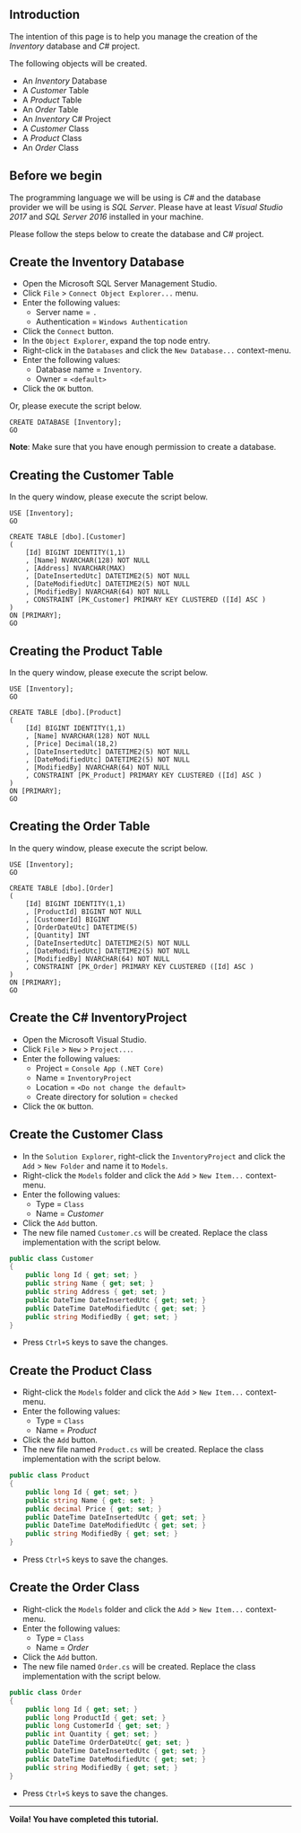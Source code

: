 ## Introduction

The intention of this page is to help you manage the creation of the *Inventory* database and *C#* project.

The following objects will be created.

- An *Inventory* Database
- A *Customer* Table
- A *Product* Table
- An *Order* Table
- An *Inventory* C# Project
- A *Customer* Class
- A *Product* Class
- An *Order* Class

## Before we begin

The programming language we will be using is *C#* and the database provider we will be using is *SQL Server*. Please have at least *Visual Studio 2017* and *SQL Server 2016* installed in your machine.

Please follow the steps below to create the database and C# project.

## Create the Inventory Database

- Open the Microsoft SQL Server Management Studio.
- Click `File` > `Connect Object Explorer...` menu.
- Enter the following values:
  - Server name = `.` 
  - Authentication = `Windows Authentication`
- Click the `Connect` button.
- In the `Object Explorer`, expand the top node entry.
- Right-click in the `Databases` and click the `New Database...` context-menu.
- Enter the following values:
  - Database name = `Inventory`.
  - Owner = `<default>`
- Click the `OK` button.

Or, please execute the script below.

```
CREATE DATABASE [Inventory];
GO
```

**Note**: Make sure that you have enough permission to create a database.

## Creating the Customer Table

In the query window, please execute the script below.

```
USE [Inventory];
GO

CREATE TABLE [dbo].[Customer]
(
	[Id] BIGINT IDENTITY(1,1) 
	, [Name] NVARCHAR(128) NOT NULL
	, [Address] NVARCHAR(MAX)
	, [DateInsertedUtc] DATETIME2(5) NOT NULL
	, [DateModifiedUtc] DATETIME2(5) NOT NULL
	, [ModifiedBy] NVARCHAR(64) NOT NULL
	, CONSTRAINT [PK_Customer] PRIMARY KEY CLUSTERED ([Id] ASC )
)
ON [PRIMARY];
GO
```

## Creating the Product Table

In the query window, please execute the script below.

```
USE [Inventory];
GO

CREATE TABLE [dbo].[Product]
(
	[Id] BIGINT IDENTITY(1,1) 
	, [Name] NVARCHAR(128) NOT NULL
	, [Price] Decimal(18,2)
	, [DateInsertedUtc] DATETIME2(5) NOT NULL
	, [DateModifiedUtc] DATETIME2(5) NOT NULL
	, [ModifiedBy] NVARCHAR(64) NOT NULL
	, CONSTRAINT [PK_Product] PRIMARY KEY CLUSTERED ([Id] ASC )
)
ON [PRIMARY];
GO
```

## Creating the Order Table

In the query window, please execute the script below.

```
USE [Inventory];
GO

CREATE TABLE [dbo].[Order]
(
	[Id] BIGINT IDENTITY(1,1) 
	, [ProductId] BIGINT NOT NULL
	, [CustomerId] BIGINT
	, [OrderDateUtc] DATETIME(5)
	, [Quantity] INT
	, [DateInsertedUtc] DATETIME2(5) NOT NULL
	, [DateModifiedUtc] DATETIME2(5) NOT NULL
	, [ModifiedBy] NVARCHAR(64) NOT NULL
	, CONSTRAINT [PK_Order] PRIMARY KEY CLUSTERED ([Id] ASC )
)
ON [PRIMARY];
GO
```

## Create the C# InventoryProject

- Open the Microsoft Visual Studio.
- Click `File` > `New` > `Project...`.
- Enter the following values:
  - Project = `Console App (.NET Core)`
  - Name = `InventoryProject`
  - Location = `<Do not change the default>`
  - Create directory for solution = `checked`
- Click the `OK` button.

## Create the Customer Class

- In the `Solution Explorer`, right-click the `InventoryProject` and click the `Add` > `New Folder` and name it to `Models`.
- Right-click the `Models` folder and click the `Add` > `New Item...` context-menu.
- Enter the following values:
  - Type = `Class`
  - Name = *Customer*
- Click the `Add` button.
- The new file named `Customer.cs` will be created. Replace the class implementation with the script below.
```csharp
public class Customer
{
	public long Id { get; set; }
	public string Name { get; set; }
	public string Address { get; set; }
	public DateTime DateInsertedUtc { get; set; }
	public DateTime DateModifiedUtc { get; set; }
	public string ModifiedBy { get; set; }
}
```
- Press `Ctrl+S` keys to save the changes.

## Create the Product Class

- Right-click the `Models` folder and click the `Add` > `New Item...` context-menu.
- Enter the following values:
  - Type = `Class`
  - Name = *Product*
- Click the `Add` button.
- The new file named `Product.cs` will be created. Replace the class implementation with the script below.
```csharp
public class Product
{
	public long Id { get; set; }
	public string Name { get; set; }
	public decimal Price { get; set; }
	public DateTime DateInsertedUtc { get; set; }
	public DateTime DateModifiedUtc { get; set; }
	public string ModifiedBy { get; set; }
}
```
- Press `Ctrl+S` keys to save the changes.

## Create the Order Class

- Right-click the `Models` folder and click the `Add` > `New Item...` context-menu.
- Enter the following values:
  - Type = `Class`
  - Name = *Order*
- Click the `Add` button.
- The new file named `Order.cs` will be created. Replace the class implementation with the script below.
```csharp
public class Order
{
	public long Id { get; set; }
	public long ProductId { get; set; }
	public long CustomerId { get; set; }
	public int Quantity { get; set; }
	public DateTime OrderDateUtc{ get; set; }
	public DateTime DateInsertedUtc { get; set; }
	public DateTime DateModifiedUtc { get; set; }
	public string ModifiedBy { get; set; }
}
```
- Press `Ctrl+S` keys to save the changes.

-------

**Voila! You have completed this tutorial.**